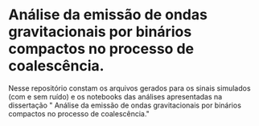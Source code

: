 # Análise da emissão de ondas gravitacionais por binários compactos no processo de coalescência.

Nesse repositório constam os arquivos gerados para os sinais simulados (com e sem ruído) e os notebooks das análises apresentadas na dissertação " Análise da emissão de ondas gravitacionais por binários compactos no processo de coalescência."

